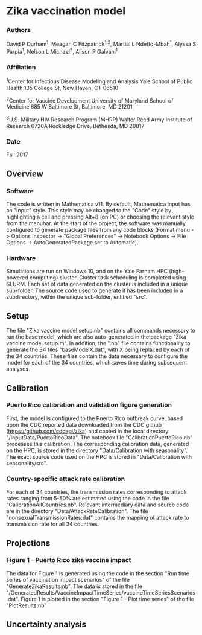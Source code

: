 # Zika vaccination model
### Authors
David P Durham<sup>1</sup>, Meagan C Fitzpatrick<sup>1,2</sup>, Martial L Ndeffo-Mbah<sup>1</sup>, Alyssa S Parpia<sup>1</sup>, 
Nelson L Michael<sup>3</sup>, Alison P Galvani<sup>1</sup>

### Affiliation
<sup>1</sup>Center for Infectious Disease Modeling and Analysis
Yale School of Public Health
135 College St, New Haven, CT 06510

<sup>2</sup>Center for Vaccine Development
University of Maryland School of Medicine
685 W Baltimore St, Baltimore, MD 21201

<sup>3</sup>U.S. Military HIV Research Program (MHRP)
Walter Reed Army Institute of Research
6720A Rockledge Drive, Bethesda, MD 20817

### Date
Fall 2017

## Overview
### Software
The code is written in Mathematica v11. 
By default, Mathematica input has an "Input" style. This style may be changed to the "Code" style by highlighting a cell
and pressing Alt+8 (on PC) or choosing the relevant style from the menubar.
At the start of the project, the software was manually configured to generate package files from any code blocks 
(Format menu -> Options Inspector -> "Global Preferences" -> Notebook Options -> File Options -> AutoGeneratedPackage set to Automatic). 


### Hardware
Simulations are run on Windows 10, and on the Yale Farnam HPC (high-powered computing) cluster. Cluster task scheduling is completed using SLURM. 
Each set of data generated on the cluster is included in a unique sub-folder.
The source code used to generate it has been included in a subdirectory, within the unique sub-folder, entitled "src".

## Setup
The file "Zika vaccine model setup.nb" contains all commands necessary to run the base model, which are also
auto-generated in the package "Zika vaccine model setup.m". In addition, the ".nb" file contains functionality to generate
the 34 files "baseModelX.dat", with X being replaced by each of the 34 countries. These files contain the data necessary to
configure the model for each of the 34 countries, which saves time during subsequent analyses.

## Calibration
### Puerto Rico calibration and validation figure generation
First, the model is configured to the Puerto Rico outbreak curve, based upon the CDC reported data downloaded from the CDC github 
(https://github.com/cdcepi/zika) and copied in the local directory "/InputData/PuertoRicoData". The notebook file 
"CalibrationPuertoRico.nb" processes this calibration. The corresponding calibration data, generated on the HPC, is stored
in the directory "Data/Calibration with seasonality". The exact source code used on the HPC is stored in "Data/Calibration with seasonality/src".

### Country-specific attack rate calibration
For each of 34 countries, the transmission rates corresponding to attack rates ranging from 5-50% are estimated using the code in the file
"CalibrationAllCountries.nb". Relevant intermediary data and source code are in the directory "Data/AttackRateCalibration".
The file "nonsexualTransmissionRates.dat" contains the mapping of attack rate to transmission rate for all 34 countries.

## Projections
### Figure 1 - Puerto Rico zika vaccine impact
The data for Figure 1 is generated using the code in the section "Run time series of vaccination impact scenarios" of the file "GenerateZikaResults.nb". The data is stored in the file "/GeneratedResults/VaccineImpactTimeSeries/vaccineTimeSeriesScenarios.dat". Figure 1 is plotted in the section "Figure 1 - Plot time series" of the file "PlotResults.nb"

## Uncertainty analysis

